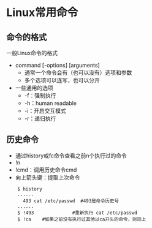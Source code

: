 Linux常用命令
=============

命令的格式
----------
一般Linux命令的格式   
* command [-options] [arguments]
	* 通常一个命令会有（也可以没有）选项和参数
	* 多个选项可以连写，也可以分开
* 一些通用的选项
	* -f：强制执行
	* -h：human readable
	* -i：开启交互模式
	* -r：递归执行

历史命令
--------
* 通过history或fc命令查看之前n个执行过的命令
* !n 
* !cmd：调用历史命令cmd
* 向上箭头键：提取上次命令
```Shell
	$ history   
	......    
	  493 cat /etc/passwd  #493是命令历史号   
	......
	$ !493				#重新执行 cat /etc/passwd   
	$ !ca    #如果之前没有执行过其他以ca开头的命令，则同上   
```



